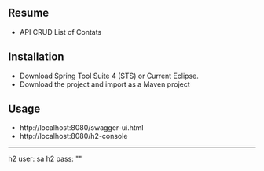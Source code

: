 ## Resume
* API CRUD List of Contats

## Installation
* Download Spring Tool Suite 4 (STS) or Current Eclipse.
* Download the project and import as a Maven project

## Usage
* http://localhost:8080/swagger-ui.html
* http://localhost:8080/h2-console
------------------------------------------
  h2 user: sa
  h2 pass: ""
